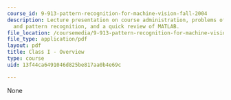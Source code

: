 ```yaml
---
course_id: 9-913-pattern-recognition-for-machine-vision-fall-2004
description: Lecture presentation on course administration, problems of computer vision
  and pattern recognition, and a quick review of MATLAB.
file_location: /coursemedia/9-913-pattern-recognition-for-machine-vision-fall-2004/13f44ca6491046d825be817aa0b4e69c_class1_04_part1.pdf
file_type: application/pdf
layout: pdf
title: Class I - Overview
type: course
uid: 13f44ca6491046d825be817aa0b4e69c

---
```

None